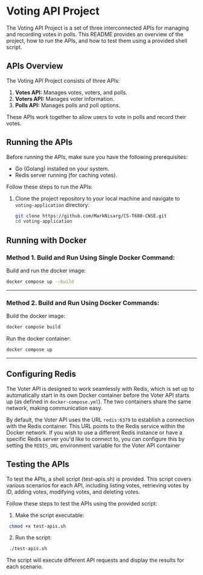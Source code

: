 # Voting API Project

The Voting API Project is a set of three interconnected APIs for managing and recording votes in polls. This README provides an overview of the project, how to run the APIs, and how to test them using a provided shell script.

## APIs Overview

The Voting API Project consists of three APIs:

1. **Votes API:** Manages votes, voters, and polls.
2. **Voters API:** Manages voter information.
3. **Polls API:** Manages polls and poll options.

These APIs work together to allow users to vote in polls and record their votes.

## Running the APIs

Before running the APIs, make sure you have the following prerequisites:

- Go (Golang) installed on your system.
- Redis server running (for caching votes).

Follow these steps to run the APIs:

1. Clone the project repository to your local machine and navigate to `voting-application` directory:

   ```bash
   git clone https://github.com/MarkNisarg/CS-T680-CNSE.git
   cd voting-application
   ```

## Running with Docker

### Method 1. Build and Run Using Single Docker Command:

Build and run the docker image:

```bash
docker compose up --build
```

-----

### Method 2. Build and Run Using Docker Commands:

Build the docker image:

```bash
docker compose build
```

Run the docker container:

```bash
docker compose up
```

-----

## Configuring Redis

The Voter API is designed to work seamlessly with Redis, which is set up to automatically start in its own Docker container before the Voter API starts up (as defined in `docker-compose.yml`). The two containers share the same network, making communication easy.

By default, the Voter API uses the URL `redis:6379` to establish a connection with the Redis container. This URL points to the Redis service within the Docker network. If you wish to use a different Redis instance or have a specific Redis server you'd like to connect to, you can configure this by setting the `REDIS_URL` environment variable for the Voter API container

## Testing the APIs

To test the APIs, a shell script (test-apis.sh) is provided. This script covers various scenarios for each API, including listing votes, retrieving votes by ID, adding votes, modifying votes, and deleting votes.

Follow these steps to test the APIs using the provided script:

1. Make the script executable:
  ```bash
   chmod +x test-apis.sh
   ```

2. Run the script:
  ```bash
   ./test-apis.sh
   ```

The script will execute different API requests and display the results for each scenario.
